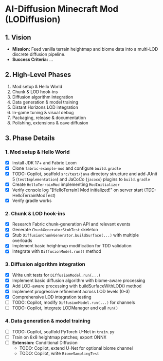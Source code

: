# AI-Diffusion Minecraft Mod (LODiffusion)

## 1. Vision
- **Mission:** Feed vanilla terrain heightmap and biome data into a multi-LOD discrete diffusion pipeline.
- **Success Criteria:** ...

## 2. High-Level Phases
1. Mod setup & Hello World
2. Chunk & LOD hook-ins
3. Diffusion algorithm integration
4. Data generation & model training
5. Distant Horizons LOD integration
6. In-game tuning & visual debug
7. Packaging, release & documentation
8. Polishing, extensions & cave diffusion

## 3. Phase Details

### 1. Mod setup & Hello World
- [x] Install JDK 17+ and Fabric Loom
- [x] Clone `fabric-example-mod` and configure `build.gradle`
- [x] TODO: Copilot, scaffold `src/test/java` directory structure and add JUnit 5 (`testImplementation`) and JaCoCo (`jacoco`) plugins to `build.gradle`
- [x] Create `HelloTerrainMod` implementing `ModInitializer`
- [x] Verify console log "[HelloTerrain] Mod initialized!" on server start (TDD: HelloTerrainModTest)
- [x] Verify gradle works

### 2. Chunk & LOD hook-ins
- [x] Research Fabric chunk-generation API and relevant events
- [x] Generate `ChunkGeneratorStubTest` skeleton
- [x] Stub `DiffusionChunkGenerator.buildSurface(...)` with multiple overloads
- [x] Implement basic heightmap modification for TDD validation
- [x] Integrate with `DiffusionModel.run()` method

### 3. Diffusion algorithm integration  
- [x] Write unit tests for `DiffusionModel.run(...)`
- [x] Implement basic diffusion algorithm with biome-aware processing
- [x] Add LOD-aware processing with buildSurfaceWithLOD() method
- [x] Implement progressive refinement across LOD levels (0-3)
- [x] Comprehensive LOD integration testing
- [ ] TODO: Copilot, modify `DiffusionModel.run(...)` for channels
- [ ] TODO: Copilot, integrate LODManager and call `run()`

### 4. Data generation & model training
- [ ] TODO: Copilot, scaffold PyTorch U-Net in `train.py`
- [ ] Train on 8x8 heightmap patches; export ONNX
- [ ] **Extension:** Conditional Diffusion
  - TODO: Copilot, extend U-Net for optional biome channel
  - TODO: Copilot, write `BiomeSamplingTest`
